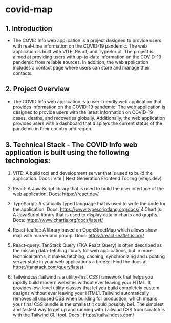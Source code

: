 # covid-map

## 1.  Introduction
 - The COVID Info web application is a project designed to provide users with real-time information on the COVID-19 pandemic. The web application is built with VITE, React, and TypeScript. The project is aimed at providing users with up-to-date information on the COVID-19 pandemic from reliable sources. In addition, the web application includes a contact page where users can store and manage their contacts.


 ## 2. Project Overview
 - The COVID Info web application is a user-friendly web application that provides information on the COVID-19 pandemic. The web application is designed to provide users with the latest information on COVID-19 cases, deaths, and recoveries globally. Additionally, the web application provides users with a dashboard that displays the current status of the pandemic in their country and region.
## 3. Technical Stack - The COVID Info web application is built using the following technologies:
1. VITE: A build tool and development server that is used to build the application. Docs : Vite | Next Generation Frontend Tooling (vitejs.dev)
2. React: A JavaScript library that is used to build the user interface of the web application. Docs: https://react.dev/
3. TypeScript: A statically typed language that is used to write the code for the application. Docs: https://www.typescriptlang.org/docs/
4.Chart.js: A JavaScript library that is used to display data in charts and graphs. Docs: https://www.chartjs.org/docs/latest/
5. React-leaflet: A library based on OpenStreetMap which allows show map with marker and popup. Docs: https://react-leaflet.js.org/
6. React-query:  TanStack Query (FKA React Query) is often described as the missing data-fetching library for web applications, but in more technical terms, it makes fetching, caching, synchronizing and updating server state in your web applications a breeze. Find the docs at https://tanstack.com/query/latest

7. Tailwindcss:Tailwind is a utility-first CSS framework that helps you rapidly build modern websites without ever leaving your HTML. It provides low-level utility classes that let you build completely custom designs without ever leaving your HTML1. Tailwind automatically removes all unused CSS when building for production, which means your final CSS bundle is the smallest it could possibly be1. The simplest and fastest way to get up and running with Tailwind CSS from scratch is with the Tailwind CLI tool. Docs : https://tailwindcss.com/


